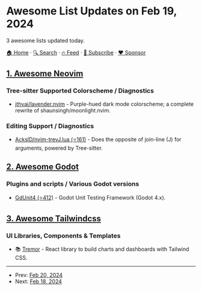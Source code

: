 # Awesome List Updates on Feb 19, 2024

3 awesome lists updated today.

[🏠 Home](/README.md) · [🔍 Search](https://www.trackawesomelist.com/search/) · [🔥 Feed](https://www.trackawesomelist.com/rss.xml) · [📮 Subscribe](https://trackawesomelist.us17.list-manage.com/subscribe?u=d2f0117aa829c83a63ec63c2f&id=36a103854c) · [❤️  Sponsor](https://github.com/sponsors/theowenyoung)



## [1. Awesome Neovim](/content/rockerBOO/awesome-neovim/README.md)

### Tree-sitter Supported Colorscheme / Diagnostics

*   [jthvai/lavender.nvim](https://codeberg.org/jthvai/lavender.nvim) - Purple-hued dark mode colorscheme; a complete rewrite of shaunsingh/moonlight.nvim.

### Editing Support / Diagnostics

*   [AckslD/nvim-trevJ.lua (⭐161)](https://github.com/AckslD/nvim-trevJ.lua) - Does the opposite of join-line (J) for arguments, powered by Tree-sitter.

## [2. Awesome Godot](/content/godotengine/awesome-godot/README.md)

### Plugins and scripts / Various Godot versions

*   [GdUnit4 (⭐412)](https://github.com/MikeSchulze/gdUnit4) - Godot Unit Testing Framework (Godot 4.x).

## [3. Awesome Tailwindcss](/content/aniftyco/awesome-tailwindcss/README.md)

### UI Libraries, Components & Templates

*   📚 [Tremor](https://tremor.so) - React library to build charts and dashboards with Tailwind CSS.

---

- Prev: [Feb 20, 2024](/content/2024/02/20/README.md)
- Next: [Feb 18, 2024](/content/2024/02/18/README.md)